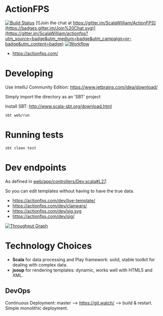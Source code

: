 # ActionFPS

[![Build Status](https://travis-ci.org/ScalaWilliam/ActionFPS.svg)](https://travis-ci.org/ScalaWilliam/ActionFPS)
[![Join the chat at https://gitter.im/ScalaWilliam/ActionFPS](https://badges.gitter.im/Join%20Chat.svg)](https://gitter.im/ScalaWilliam/actionfps?utm_source=badge&utm_medium=badge&utm_campaign=pr-badge&utm_content=badge)
[![Workflow](https://badge.waffle.io/ScalaWilliam/actionfps.png?label=ready&title=Ready)](https://waffle.io/ScalaWilliam/actionfps)

* https://actionfps.com/

# Developing

Use IntelliJ Community Edition: https://www.jetbrains.com/idea/download/

Simply import the directory as an 'SBT' project

Install SBT: http://www.scala-sbt.org/download.html

```
sbt web/run
```

# Running tests

```
sbt clean test
```

# Dev endpoints

As defined in [web/app/controllers/Dev.scala#L27](https://github.com/ScalaWilliam/ActionFPS/blob/master/web/app/controllers/Dev.scala#L27).

So you can edit templates without having to have the true data.

* https://actionfps.com/dev/live-template/
* https://actionfps.com/dev/clanwars/
* https://actionfps.com/dev/sig.svg
* https://actionfps.com/dev/sig/

[![Throughput Graph](https://graphs.waffle.io/ScalaWilliam/actionfps/throughput.svg)](https://waffle.io/ScalaWilliam/actionfps/metrics)

# Technology Choices

* __Scala__ for data processing and Play framework: solid, stable toolkit for dealing with complex data.
* __jsoup__ for rendering templates: dynamic, works well with HTML5 and XML.

## DevOps
Continuous Deployment: master --> <https://git.watch/> --> build & restart. Simple monolithic deployment.
